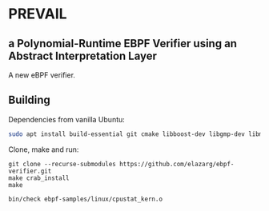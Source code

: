 # PREVAIL 
## a Polynomial-Runtime EBPF Verifier using an Abstract Interpretation Layer

A new eBPF verifier.

## Building

Dependencies from vanilla Ubuntu:
```bash
sudo apt install build-essential git cmake libboost-dev libgmp-dev libmpfr-dev
```

Clone, make and run:
```
git clone --recurse-submodules https://github.com/elazarg/ebpf-verifier.git
make crab_install
make

bin/check ebpf-samples/linux/cpustat_kern.o
```
